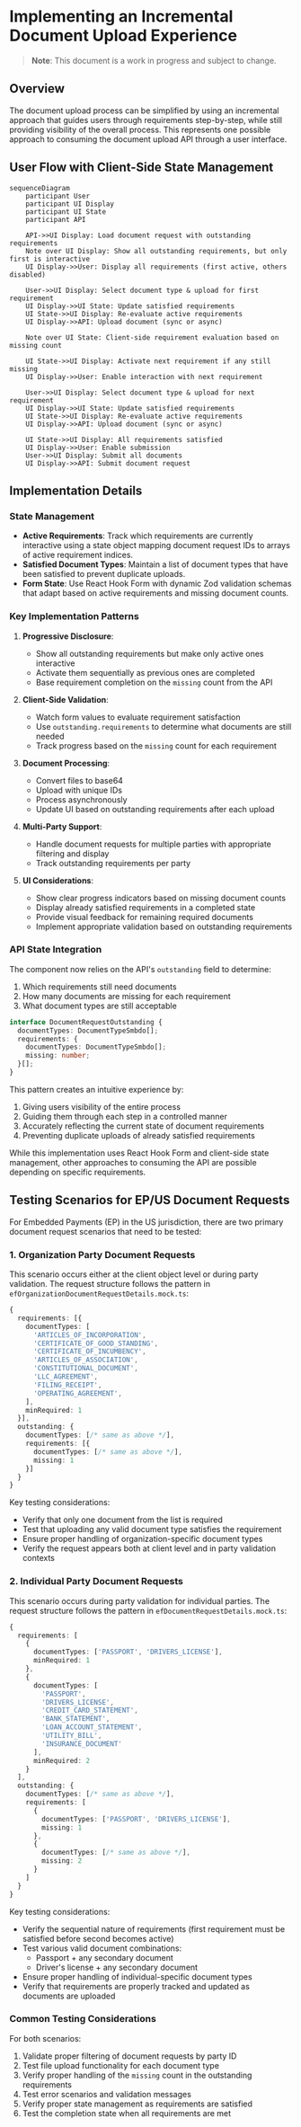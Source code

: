 # Implementing an Incremental Document Upload Experience

> **Note**: This document is a work in progress and subject to change.

## Overview

The document upload process can be simplified by using an incremental approach that guides users through requirements step-by-step, while still providing visibility of the overall process. This represents one possible approach to consuming the document upload API through a user interface.

## User Flow with Client-Side State Management

```mermaid
sequenceDiagram
    participant User
    participant UI Display
    participant UI State
    participant API

    API->>UI Display: Load document request with outstanding requirements
    Note over UI Display: Show all outstanding requirements, but only first is interactive
    UI Display->>User: Display all requirements (first active, others disabled)

    User->>UI Display: Select document type & upload for first requirement
    UI Display->>UI State: Update satisfied requirements
    UI State->>UI Display: Re-evaluate active requirements
    UI Display->>API: Upload document (sync or async)

    Note over UI State: Client-side requirement evaluation based on missing count

    UI State->>UI Display: Activate next requirement if any still missing
    UI Display->>User: Enable interaction with next requirement

    User->>UI Display: Select document type & upload for next requirement
    UI Display->>UI State: Update satisfied requirements
    UI State->>UI Display: Re-evaluate active requirements
    UI Display->>API: Upload document (sync or async)

    UI State->>UI Display: All requirements satisfied
    UI Display->>User: Enable submission
    User->>UI Display: Submit all documents
    UI Display->>API: Submit document request
```

## Implementation Details

### State Management

- **Active Requirements**: Track which requirements are currently interactive using a state object mapping document request IDs to arrays of active requirement indices.
- **Satisfied Document Types**: Maintain a list of document types that have been satisfied to prevent duplicate uploads.
- **Form State**: Use React Hook Form with dynamic Zod validation schemas that adapt based on active requirements and missing document counts.

### Key Implementation Patterns

1. **Progressive Disclosure**:

   - Show all outstanding requirements but make only active ones interactive
   - Activate them sequentially as previous ones are completed
   - Base requirement completion on the `missing` count from the API

2. **Client-Side Validation**:

   - Watch form values to evaluate requirement satisfaction
   - Use `outstanding.requirements` to determine what documents are still needed
   - Track progress based on the `missing` count for each requirement

3. **Document Processing**:

   - Convert files to base64
   - Upload with unique IDs
   - Process asynchronously
   - Update UI based on outstanding requirements after each upload

4. **Multi-Party Support**:

   - Handle document requests for multiple parties with appropriate filtering and display
   - Track outstanding requirements per party

5. **UI Considerations**:
   - Show clear progress indicators based on missing document counts
   - Display already satisfied requirements in a completed state
   - Provide visual feedback for remaining required documents
   - Implement appropriate validation based on outstanding requirements

### API State Integration

The component now relies on the API's `outstanding` field to determine:

1. Which requirements still need documents
2. How many documents are missing for each requirement
3. What document types are still acceptable

```typescript
interface DocumentRequestOutstanding {
  documentTypes: DocumentTypeSmbdo[];
  requirements: {
    documentTypes: DocumentTypeSmbdo[];
    missing: number;
  }[];
}
```

This pattern creates an intuitive experience by:

1. Giving users visibility of the entire process
2. Guiding them through each step in a controlled manner
3. Accurately reflecting the current state of document requirements
4. Preventing duplicate uploads of already satisfied requirements

While this implementation uses React Hook Form and client-side state management, other approaches to consuming the API are possible depending on specific requirements.

## Testing Scenarios for EP/US Document Requests

For Embedded Payments (EP) in the US jurisdiction, there are two primary document request scenarios that need to be tested:

### 1. Organization Party Document Requests

This scenario occurs either at the client object level or during party validation. The request structure follows the pattern in `efOrganizationDocumentRequestDetails.mock.ts`:

```typescript
{
  requirements: [{
    documentTypes: [
      'ARTICLES_OF_INCORPORATION',
      'CERTIFICATE_OF_GOOD_STANDING',
      'CERTIFICATE_OF_INCUMBENCY',
      'ARTICLES_OF_ASSOCIATION',
      'CONSTITUTIONAL_DOCUMENT',
      'LLC_AGREEMENT',
      'FILING_RECEIPT',
      'OPERATING_AGREEMENT',
    ],
    minRequired: 1
  }],
  outstanding: {
    documentTypes: [/* same as above */],
    requirements: [{
      documentTypes: [/* same as above */],
      missing: 1
    }]
  }
}
```

Key testing considerations:

- Verify that only one document from the list is required
- Test that uploading any valid document type satisfies the requirement
- Ensure proper handling of organization-specific document types
- Verify the request appears both at client level and in party validation contexts

### 2. Individual Party Document Requests

This scenario occurs during party validation for individual parties. The request structure follows the pattern in `efDocumentRequestDetails.mock.ts`:

```typescript
{
  requirements: [
    {
      documentTypes: ['PASSPORT', 'DRIVERS_LICENSE'],
      minRequired: 1
    },
    {
      documentTypes: [
        'PASSPORT',
        'DRIVERS_LICENSE',
        'CREDIT_CARD_STATEMENT',
        'BANK_STATEMENT',
        'LOAN_ACCOUNT_STATEMENT',
        'UTILITY_BILL',
        'INSURANCE_DOCUMENT'
      ],
      minRequired: 2
    }
  ],
  outstanding: {
    documentTypes: [/* same as above */],
    requirements: [
      {
        documentTypes: ['PASSPORT', 'DRIVERS_LICENSE'],
        missing: 1
      },
      {
        documentTypes: [/* same as above */],
        missing: 2
      }
    ]
  }
}
```

Key testing considerations:

- Verify the sequential nature of requirements (first requirement must be satisfied before second becomes active)
- Test various valid document combinations:
  - Passport + any secondary document
  - Driver's license + any secondary document
- Ensure proper handling of individual-specific document types
- Verify that requirements are properly tracked and updated as documents are uploaded

### Common Testing Considerations

For both scenarios:

1. Validate proper filtering of document requests by party ID
2. Test file upload functionality for each document type
3. Verify proper handling of the `missing` count in the outstanding requirements
4. Test error scenarios and validation messages
5. Verify proper state management as requirements are satisfied
6. Test the completion state when all requirements are met

